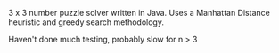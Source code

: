 3 x 3 number puzzle solver written in Java. Uses a Manhattan Distance heuristic and greedy search methodology.


Haven't done much testing, probably slow for n > 3

